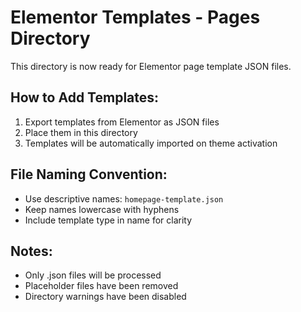 # Elementor Templates - Pages Directory

This directory is now ready for Elementor page template JSON files.

## How to Add Templates:
1. Export templates from Elementor as JSON files
2. Place them in this directory
3. Templates will be automatically imported on theme activation

## File Naming Convention:
- Use descriptive names: `homepage-template.json`
- Keep names lowercase with hyphens
- Include template type in name for clarity

## Notes:
- Only .json files will be processed
- Placeholder files have been removed
- Directory warnings have been disabled
